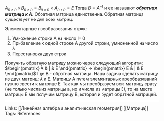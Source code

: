 $A_{n \times n} \times B_{n \times n}=B_{n \times n} \times A_{n \times n}=E$
Тогда $B = A^{-1}$ и ее называют ***обратная матрица к А***.
Обратная матрица единственна. 
Обратная матрица существует не для всех матриц. 

Элементарные преобразования строк:
1. Умножение строки А на число != 0
2. Прибавление к одной строке А другой строки, умноженной на число $\lambda$
3. Перестановка двух строк

Получить обратную матрицу можно через следующий алгоритм:
$\begin{pmatrix} A & | & E \end{pmatrix} => \begin{pmatrix} E & | & B \end{pmatrix}$
Где В - обратная матрица. 
Наша задача сделать матрицу из двух матриц: А и Е. 
Матрицу А путем элементарных преобразований нужно свести к матрице Е. 
Так как мы преобразуем всю матрицу сразу  (не только числа из матрицы а, но и числа из матрицы Е), то на месте матрицы Е мы получим матрицу В, которая и будет обратной матрицей. 
___
Links: [[Линейная алгебра и аналитическая геометрия]] [[Матрица]]
Tags: 
References: 